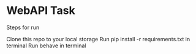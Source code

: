 # WebAPI Task
Steps for run

Clone this repo to your local storage
Run pip install -r requirements.txt in terminal
Run behave in terminal
